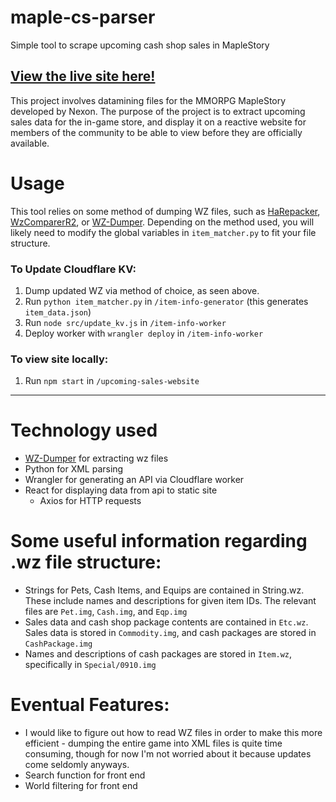 # maple-cs-parser
Simple tool to scrape upcoming cash shop sales in MapleStory

## [View the live site here!](https://masonym.dev/ms-upcoming-sales)

This project involves datamining files for the MMORPG MapleStory developed by Nexon. The purpose of the project is to extract upcoming sales data for the in-game store, and display it on a reactive website for members of the community to be able to view before they are officially available. 

# Usage

This tool relies on some method of dumping WZ files, such as [HaRepacker](https://github.com/lastbattle/Harepacker-resurrected), [WzComparerR2](https://github.com/Kagamia/WzComparerR2), or [WZ-Dumper](https://github.com/Xterminatorz/WZ-Dumper). Depending on the method used, you will likely need to modify the global variables in `item_matcher.py` to fit your file structure. 

### To Update Cloudflare KV:

1. Dump updated WZ via method of choice, as seen above.
2. Run `python item_matcher.py` in `/item-info-generator` (this generates `item_data.json`)
3. Run `node src/update_kv.js` in `/item-info-worker`
4. Deploy worker with `wrangler deploy` in `/item-info-worker`

### To view site locally:

1. Run `npm start` in `/upcoming-sales-website`


---

# Technology used

* [WZ-Dumper](https://github.com/Xterminatorz/WZ-Dumper) for extracting wz files
* Python for XML parsing
* Wrangler for generating an API via Cloudflare worker
* React for displaying data from api to static site
    * Axios for HTTP requests

# Some useful information regarding .wz file structure:

* Strings for Pets, Cash Items, and Equips are contained in String.wz. These include names and descriptions for given item IDs. The relevant files are `Pet.img`, `Cash.img`, and `Eqp.img`
* Sales data and cash shop package contents are contained in `Etc.wz`. Sales data is stored in `Commodity.img`, and cash packages are stored in `CashPackage.img`
* Names and descriptions of cash packages are stored in `Item.wz`, specifically in `Special/0910.img`

# Eventual Features:

* I would like to figure out how to read WZ files in order to make this more efficient - dumping the entire game into XML files is quite time consuming, though for now I'm not worried about it because updates come seldomly anyways.
* Search function for front end
* World filtering for front end 
